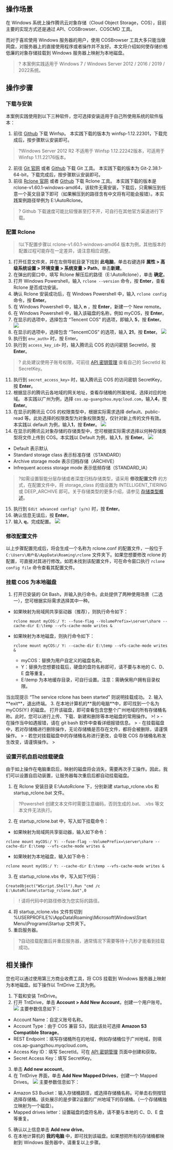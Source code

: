 ## 操作场景
在 Windows 系统上操作腾讯云对象存储（Cloud Object Storage，COS），目前主要的实现方式还是通过 API、COSBrowser、COSCMD 工具。

而对于喜欢使用 Windows 服务器的用户，使用 COSBrowser 工具大多只能当做网盘，对服务器上的直接使用程序或者操作并不友好。本文将介绍如何使存储价格低廉的对象存储挂载到 Windows 服务器上映射为本地磁盘。

>? 本案例实践适用于 Windows 7 / Windows Server 2012 / 2016 / 2019 / 2022系统。
>

## 操作步骤
### 下载与安装

本案例实践使用到以下三种软件，您可选择安装适用于自己所使用系统的软件版本：
1. 前往 [Github](https://github.com/billziss-gh/winfsp/releases) 下载 Winfsp。
本实践下载的版本为 winfsp-1.12.22301，下载完成后，按步骤默认安装即可。
>?Windows Server 2012 R2 不适用于 Winfsp 1.12.22242版本，可适用于 Winfsp 1.11.22176版本。
2. 前往 [Git 官网](https://gitforwindows.org/) 或者 [Github](https://github.com/git-for-windows/git/releases/) 下载 Git 工具。
本实践下载的版本为 Git-2.38.1-64-bit，下载完成后，按步骤默认安装即可。
3. 前往 [Rclone 官网](https://rclone.org/downloads/) 或者 [Github](https://github.com/rclone/rclone/releases) 下载 Rclone 工具。
本实践下载的版本是 rclone-v1.60.1-windows-amd64，该软件无需安装，下载后，只需解压到任意一个英文目录下即可（如果解压到的路径含有中文将有可能会报错）。本实践案例路径举例为 E:\AutoRclone。

>? Github 下载速度可能比较慢甚至打不开，可自行在其他官方渠道进行下载。
>

### 配置 Rclone

>!以下配置步骤以 rclone-v1.60.1-windows-amd64 版本为例，其他版本的配置过程可能存在一定差异，请注意相应调整。


1. 打开任意文件夹，并在左侧导航目录下找到 **此电脑**，单击右键选择 **属性 > 高级系统设置 > 环境变量 > 系统变量 > Path**，单击**新建**。
2. 在弹出的窗口中，填写 Rclone 解压后的路径（E:\AutoRclone），单击 **确定**。
3. 打开 Windows Powershell，输入 `rclone --version` 命令，按 **Enter**，查看 Rclone 是否成功安装。
4. 确认 Rclone 安装成功后，在 Windows Powershell 中，输入 `rclone config` 命令，按 **Enter**。
5. 在 Windows Powershell 中，输入 **n** ，按 **Enter**，新建一个 New remote。
6. 在 Windows Powershell 中，输入该磁盘的名称，例如 myCOS，按 **Enter**。
7.  在显示的选项中，选择包含 “Tencent COS” 的选项，即输入 **5**，按 **Enter**。
![](https://qcloudimg.tencent-cloud.cn/raw/edd4b224879b2c854c9a32167d3f2aaa.png)
8. 在显示的选项中，选择包含 “TencentCOS” 的选项，输入 **21**，按 **Enter**。
![](https://qcloudimg.tencent-cloud.cn/raw/c7ada8335827fff90078628f05927141.png)
9. 执行到 `env_auth>` 时，按 Enter。
10. 执行到 `access_key_id>` 时，输入腾讯云 COS 的访问密钥 SecretId，按 **Enter**。
>? 此处建议使用子账号权限，可前往 [API 密钥管理](https://console.cloud.tencent.com/cam/capi) 查看自己的 SecretId 和 SecretKey。
>
11. 执行到 `secret_access_key>` 时，输入腾讯云 COS 的访问密钥 SecretKey，按 **Enter**。
12. 根据显示的腾讯云各地域的网关地址，查看存储桶的所属地域，选择对应的地域。
本实践以广州为例，选择 `cos.ap-guangzhou.myqcloud.com`，输入**4**，按 **Enter**。
13. 在显示的腾讯云 COS 的权限类型中，根据实际需求选择 default、public-read 等。此处选择的权限类型为对象权限类型，仅针对新上传的文件有效。本实践以 default 为例，输入**1**，按 **Enter**。
![](https://qcloudimg.tencent-cloud.cn/raw/7756d7599713939368c6bb42cd075d07.png)
15. 在显示的腾讯云对象存储的存储类型中，您可根据实际需求选择以何种存储类型将文件上传到 COS。本实践以 Default 为例，输入**1**，按 **Enter**。
![](https://qcloudimg.tencent-cloud.cn/raw/48e7f6c7d65d13d9fdde690e819bad6c.png)
 - Default 表示默认
 - Standard storage class 表示标准存储（STANDARD）
 - Archive storage mode 表示归档存储（ARCHIVE）
 - Infrequent access storage mode 表示低频存储（STANDARD_IA）
>?如需设置智能分层存储或者深度归档存储类型，请采用 **修改配置文件** 的方式，在配置文件中，将 storage_class 的值设置为 INTELLIGENT_TIERING 或 DEEP_ARCHIVE 即可。关于存储类型的更多介绍，请参见 [存储类型概述](https://intl.cloud.tencent.com/document/product/436/30925)。
>
15. 执行到 `Edit advanced config? (y/n)` 时，按 **Enter**。
16. 确认信息无误后，按 **Enter**。
17. 输入 **q**，完成配置。
![](https://qcloudimg.tencent-cloud.cn/raw/9cd97c7d75b1b9cfd42a244c03d00fff.png)

### 修改配置文件

以上步骤配置完成后，将会生成一个名称为 rclone.conf 的配置文件，一般位于 `C:\Users\用户名\AppData\Roaming\rclone` 文件夹下。如果您想要修改 rclone 的配置，可直接对其进行修改。如若未找到该配置文件，可在命令窗口执行 `rclone config file` 命令查看其配置文件。


### 挂载 COS 为本地磁盘

1. 打开已安装的 Git Bash，并输入执行命令。此处提供了两种使用场景（二选一），您可根据实际需求选择其中一种。
<ul>
<li>如果映射为局域网共享驱动器（推荐），则执行命令如下：
<pre>
<code class="language-plaintext">rclone mount myCOS:/ Y: --fuse-flag --VolumePrefix=\server\share --cache-dir E:\temp --vfs-cache-mode writes &amp;</code>
</pre>
</li>
<li>如果映射为本地磁盘，则执行命令如下：
<pre>
<code class="language-plaintext">rclone mount myCOS:/ Y: --cache-dir E:\temp --vfs-cache-mode writes &</code>
</pre>
	<ul>
		<li>myCOS：替换为用户自定义的磁盘名称。</li>
		<li>Y：替换为您想要挂载后，硬盘的盘符名称即可，请不要与本地的 C、D、E 盘等重复。</li>
		<li>E:\temp 为本地缓存目录，可自行设置。注意：需确保用户拥有目录权限。</li>
	</ul>
</li>
</ul>
当出现提示 “The service rclone has been started” 则说明挂载成功。
2. 输入 **exit**，退出终端。
3. 在本地计算机的**我的电脑**中，即可找到一个名为 myCOS(Y:) 的磁盘。
打开该磁盘，即可查看包含您整个广州地域的所有存储桶名称。此时，您可以进行上传、下载、新建和删除等本地磁盘的常用操作。
>!
> - 在操作当中如遇报错，请在 git bash 软件中查看详细报错信息。
> - 在挂载磁盘中，若对存储桶进行删除操作，无论存储桶是否存在文件，都将会被删除，请谨慎操作。
> - 若您对挂载磁盘中的存储桶名称进行更改，会导致 COS 存储桶名称发生改变，请谨慎操作。
> 


### 设置开机自启动挂载硬盘

由于如上操作在电脑重启后，映射的磁盘将会消失，需要再次手工操作。因此，我们可以设置自启动装置，让服务器每次重启后都自动挂载磁盘。

1. 在 Rclone 安装目录 E:\AutoRclone 下，分别新建 startup_rclone.vbs 和 startup_rclone.bat 文件。
>?Powershell 创建文本文件时需要注意编码，否则生成的.bat、 .vbs 等文本文件无法执行。
2. 在 startup_rclone.bat 中，写入如下挂载命令：
 - 如果映射为局域网共享驱动器，输入如下命令：
```plaintext
rclone mount myCOS:/ Y: --fuse-flag --VolumePrefix=\server\share --cache-dir E:\temp --vfs-cache-mode writes &
```
 - 如果映射为本地磁盘，输入如下命令：
```
rclone mount myCOS:/ Y: --cache-dir E:\temp --vfs-cache-mode writes &
```
3. 在 startup_rclone.vbs 中，写入如下代码：
```plaintext
CreateObject("WScript.Shell").Run "cmd /c E:\AutoRclone\startup_rclone.bat",0
```
>! 请将代码中的路径修改为您实际的路径。
>
4. 将 startup_rclone.vbs 文件剪切到 %USERPROFILE%\AppData\Roaming\Microsoft\Windows\Start Menu\Programs\Startup 文件夹下。
5. 重启服务器。
>?自动挂载配置后并重启服务器，通常情况下需要等待十几秒才能看到挂载成功。



## 相关操作

您也可以通过使用第三方商业收费工具，将 COS 挂载到 Windows 服务器上映射为本地磁盘。如下操作以 TntDrive 工具为例。
1. 下载和安装 TntDrive。
2. 打开 TntDrive，单击 **Account > Add New Account**，创建一个用户账号。
![](https://main.qcloudimg.com/raw/90b4a262b11b6933f48b4922cad4fdc4.png)
主要参数信息如下：
 - Account Name：自定义账号名称。
 - Account Type：由于 COS 兼容 S3，因此该处可选择 **Amazon S3 Compatible Storage**。
 - REST Endpoint：填写存储桶所在的地域，例如存储桶位于广州地域，则填 cos.ap-guangzhou.myqcloud.com。
 - Access Key ID：填写 SecretId。可在 [API 密钥管理](https://console.cloud.tencent.com/capi) 页面中创建和获取。
 - Secret Access Key：填写 SecretKey。
3. 单击 **Add new account**。
4. 在 TntDrive 界面，单击 **Add New Mapped Drives**，创建一个 Mapped Drives。
![](https://main.qcloudimg.com/raw/fa09500f96ba8e5c8144d39cd5471991.png)
主要参数信息如下：
 - Amazon S3 Bucket：输入存储桶路径，或选择存储桶名称。可单击右侧按钮选择存储桶。该处展示的是步骤2设置的广州地域下的存储桶。（一个存储桶独立映射为一个磁盘）。
 - Mapped drives letter：设置磁盘的盘符名称，请不要与本地的 C、D、E 盘等重复。
5. 确认以上信息单击 **Add new drive**。
6. 在本地计算机的 **我的电脑** 中，即可找到该磁盘。如果想把所有的存储桶都映射到 Windows 服务器中，请重复以上步骤。




